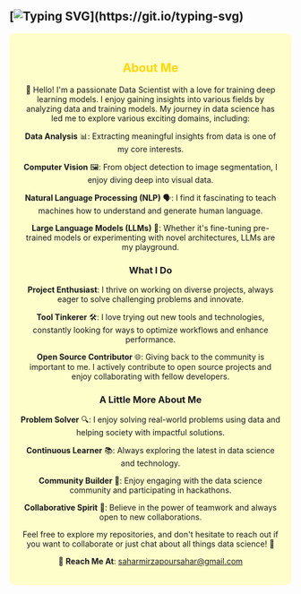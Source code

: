 [![Typing SVG](https://readme-typing-svg.demolab.com?font=Fira+Code&weight=600&size=35&pause=1000&color=8D0A26&background=FFB9BA27&center=true&vCenter=true&random=false&width=1000&height=150&lines=Hi+there!+%F0%9F%91%8B;I'm+Sahar!)](https://git.io/typing-svg)
-


<div style="background-color: rgba(255, 255, 0, 0.2); padding: 20px; text-align: center; border-radius: 10px;">
  <h2 style="color: #FFD700; font-weight: bold;">About Me</h2>
  <p>👋 Hello! I'm a passionate Data Scientist with a love for training deep learning models. I enjoy gaining insights into various fields by analyzing data and training models. My journey in data science has led me to explore various exciting domains, including:</p>
  <p><strong>Data Analysis</strong> 📊: Extracting meaningful insights from data is one of my core interests.</p>
  <p><strong>Computer Vision</strong> 🖼️: From object detection to image segmentation, I enjoy diving deep into visual data.</p>
  <p><strong>Natural Language Processing (NLP)</strong> 🗣️: I find it fascinating to teach machines how to understand and generate human language.</p>
  <p><strong>Large Language Models (LLMs)</strong> 🤖: Whether it's fine-tuning pre-trained models or experimenting with novel architectures, LLMs are my playground.</p>
  <h3>What I Do</h3>
  <p><strong>Project Enthusiast</strong>: I thrive on working on diverse projects, always eager to solve challenging problems and innovate.</p>
  <p><strong>Tool Tinkerer</strong> 🛠️: I love trying out new tools and technologies, constantly looking for ways to optimize workflows and enhance performance.</p>
  <p><strong>Open Source Contributor</strong> 🌐: Giving back to the community is important to me. I actively contribute to open source projects and enjoy collaborating with fellow developers.</p>
  <h3>A Little More About Me</h3>
  <p><strong>Problem Solver</strong> 🔍: I enjoy solving real-world problems using data and helping society with impactful solutions.</p>
  <p><strong>Continuous Learner</strong> 📚: Always exploring the latest in data science and technology.</p>
  <p><strong>Community Builder</strong> 🌟: Enjoy engaging with the data science community and participating in hackathons.</p>
<strong>Collaborative Spirit</strong> 🤝: Believe in the power of teamwork and always open to new collaborations.</p>
  <p>Feel free to explore my repositories, and don't hesitate to reach out if you want to collaborate or just chat about all things data science! 🚀</p>
  <p>📧 <strong>Reach Me At</strong>: <a href="mailto:saharmirzapoursahar@gmail.com">saharmirzapoursahar@gmail.com</a></p>
</div>


